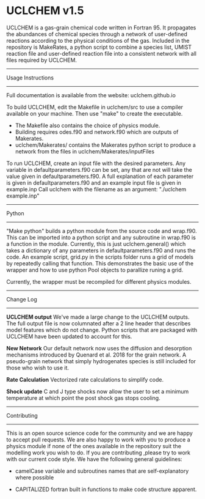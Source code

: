 # UCLCHEM v1.5
UCLCHEM is a gas-grain chemical code written in Fortran 95. It propagates the abundances of chemical species through a network of user-defined reactions according to the physical conditions of the gas. Included in the repository is MakeRates, a python script to combine a species list, UMIST reaction file and user-defined reaction file into a consistent network with all files required by UCLCHEM.

**************************************************************
Usage Instructions
**************************************************************

Full documentation is available from the website: uclchem.github.io

To build UCLCHEM, edit the Makefile in uclchem/src to use a compiler available on your machine. Then use "make" to create the executable.
- The Makefile also contains the choice of physics module.
- Building requires odes.f90 and network.f90 which are outputs of Makerates.
- uclchem/Makerates/ contains the Makerates python script to produce a network from the files in uclchem/Makerates/inputFiles

To run UCLCHEM, create an input file with the desired parameters. Any variable in defaultparameters.f90 can be set, any that are not will take the value given in defaultparameters.f90.
A full explanation of each parameter is given in defaultparameters.f90 and an example input file is given in example.inp
Call uclchem with the filename as an argument: "./uclchem example.inp"

**************************************************************
Python
**************************************************************
"Make python" builds a python module from the source code and wrap.f90. This can be imported into a python script and any subroutine in wrap.f90 is a function in the module. Currently, this is just uclchem.general() which takes a dictionary of any parameters in defaultparameters.f90 and runs the code.
An example script, grid.py in the scripts folder runs a grid of models by repeatedly calling that function. This demonstrates the basic use of the wrapper and how to use python Pool objects to parallize runing a grid.

Currently, the wrapper must be recompiled for different physics modules.

**************************************************************
Change Log
**************************************************************
**UCLCHEM output**
We've made a large change to the UCLCHEM outputs. The full output file is now columnated after a 2 line header that describes model features which do not change. Python scripts that are packaged with UCLCHEM have been updated to account for this.

**New Network**
Our default network now uses the diffusion and desorption mechanisms introduced by Quenard et al. 2018 for the grain network. A pseudo-grain network that simply hydrogenates species is still included for those who wish to use it.

**Rate Calculation**
Vectorized rate calculations to simplify code.

**Shock update**
C and J type shocks now allow the user to set a minimum temperature at which point the post shock gas stops cooling.

*************************************************************
Contributing
*************************************************************
This is an open source science code for the community and we are happy to accept pull requests. We are also happy to work with you to produce a physics module if none of the ones available in the repository suit the modelling work you wish to do. If you are contributing ,please try to work with our current code style. We have the following general guidelines:

- camelCase variable and subroutines names that are self-explanatory where possible 

- CAPITALIZED fortran built in functions to make code structure apparent.